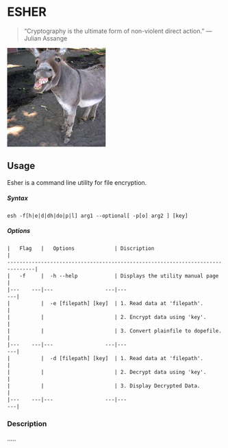 # ESHER

> “Cryptography is the ultimate form of non-violent direct action.” 
> ― Julian Assange

![ESH](/esh.jpg)

## Usage
Esher is a command line utility for file encryption.

##### Syntax
    esh -f[h|e|d|dh|do|p|l] arg1 --optional[ -p[o] arg2 ] [key] 
  
##### Options
    |   Flag   |   Options             | Discription                               |
    -------------------------------------------------------------------------------|
    |   -f     |  -h --help            | Displays the utility manual page          |
    |---    ---|---                 ---|---                                     ---|
    |          |  -e [filepath] [key]  | 1. Read data at 'filepath'.               |
    |          |                       | 2. Encrypt data using 'key'.              |
    |          |                       | 3. Convert plainfile to dopefile.         |                             
    |---    ---|---                 ---|---                                     ---|
    |          |  -d [filepath] [key]  | 1. Read data at 'filepath'.               |
    |          |                       | 2. Decrypt data using 'key'.              |
    |          |                       | 3. Display Decrypted Data.                |
    |---    ---|---                 ---|---                                     ---|
    
### Description
.....
 
